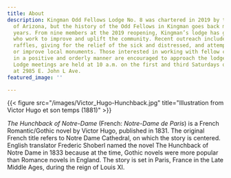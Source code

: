 ```yaml
---
title: About
description: Kingman Odd Fellows Lodge No. 8 was chartered in 2019 by the Grand Lodge
  of Arizona, but the history of the Odd Fellows in Kingman goes back more than 100
  years. From nine members at the 2019 reopening, Kingman’s lodge has grown to 20
  who work to improve and uplift the community. Recent outreach includes seasonal
  raffles, giving for the relief of the sick and distressed, and attempts to preserve
  or improve local monuments. Those interested in working with fellow community members
  in a positive and orderly manner are encouraged to approach the lodge for membership.
  Lodge meetings are held at 10 a.m. on the first and third Saturdays of each month
  at 2985 E. John L Ave.
featured_image: ''

---
```

{{< figure src="/images/Victor_Hugo-Hunchback.jpg" title="Illustration from Victor Hugo et son temps (1881)" >}}

_The Hunchback of Notre-Dame_ (French: _Notre-Dame de Paris_) is a French Romantic/Gothic novel by Victor Hugo, published in 1831. The original French title refers to Notre Dame Cathedral, on which the story is centered. English translator Frederic Shoberl named the novel The Hunchback of Notre Dame in 1833 because at the time, Gothic novels were more popular than Romance novels in England. The story is set in Paris, France in the Late Middle Ages, during the reign of Louis XI.